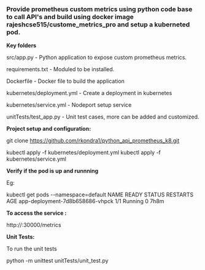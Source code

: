 <h3>Provide prometheus custom metrics using python code base to call API's and build using docker image rajeshcse515/custome_metrics_pro and setup a kuberneted pod.</h3>


<b>Key folders</b>

src/app.py - Python application to expose custom prometheus metrics.

requirements.txt - Moduled to be installed.

Dockerfile - Docker file to build the application

kubernetes/deployment.yml - Create a deployment in kubernetes

kubernetes/service.yml - Nodeport setup service

unitTests/test_app.py - Unit test cases, more can be added and customized. 

<b>Project setup and configuration:</b>

git clone https://github.com/rkondra1/python_api_prometheus_k8.git

kubectl apply -f kubernetes/deployment.yml
kubectl apply -f kubernetes/service.yml

<b>Verify if the pod is up and runnning</b>

Eg: 

kubectl get pods --namespace=default
NAME                                READY   STATUS    RESTARTS   AGE
app-deployment-7d8b658686-vhpck     1/1     Running   0          7h8m

<b>To access the service :</b>

http://<HOST IP>:30000/metrics


<b>Unit Tests:</b>

To run the unit tests 

python -m unittest unitTests/unit_test.py


